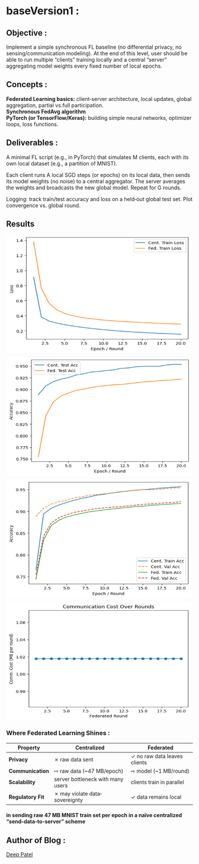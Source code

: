 # baseVersion1 : 

## Objective : 
Implement a simple synchronous FL baseline (no differential privacy, no sensing/communication modeling). At the end of this level, user should be able to run multiple “clients” training locally and a central “server” aggregating model weights every fixed number of local epochs.

## Concepts :
<b>Federated Learning basics:</b> client‐server architecture, local updates, global aggregation, partial vs.full participation.<br>
<b>Synchronous FedAvg algorithm </b><br>
<b>PyTorch (or TensorFlow/Keras):</b> building simple neural networks, optimizer loops, loss functions.

## Deliverables :
A minimal FL script (e.g., in PyTorch) that simulates M clients, each with its own local dataset (e.g., a partition of MNIST).

Each client runs A local SGD steps (or epochs) on its local data, then sends its model weights (no noise) to a central aggregator. The server averages the weights and broadcasts the new global model. Repeat for G rounds.

Logging: track train/test accuracy and loss on a held‐out global test set. Plot convergence vs. global round.

## Results

<div style="display: flex; gap: 10px; flex-wrap: wrap; ">

  <img src="./output.png" alt="Output 0" width="500" height ="320"/>
  <img src="./output1.png" alt="Output 1" width="500" height ="320"/>

</div>

<div style="display: flex; gap: 10px; flex-wrap: wrap; margin-top: 10px;">

  <img src="./output2.png" alt="Output 2" width="500" height ="320"/>
  <img src="./output3.png" alt="Output 3" width="500" height ="320"/>

</div>


### Where Federated Learning Shines :

| Property           | Centralized                       | Federated                    |
| ------------------ | --------------------------------- | ---------------------------- |
| **Privacy**        | ✗ raw data sent                   | ✓ no raw data leaves clients |
| **Communication**  | ⇨ raw data (\~47 MB/epoch)        | ⇨ model (\~1 MB/round)     |
| **Scalability**    | server bottleneck with many users | clients train in parallel    |
| **Regulatory Fit** | ✗ may violate data‐sovereignty    | ✓ data remains local         |

#### in sending raw 47 MB MNIST train set per epoch in a naïve centralized “send‐data‐to‐server” scheme


## Author of Blog :
[Deep Patel](https://www.linkedin.com/in/deeppateldw1611/)
